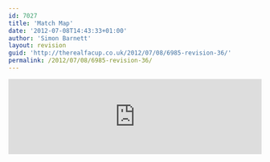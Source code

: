 ```yaml
---
id: 7027
title: 'Match Map'
date: '2012-07-08T14:43:33+01:00'
author: 'Simon Barnett'
layout: revision
guid: 'http://therealfacup.co.uk/2012/07/08/6985-revision-36/'
permalink: /2012/07/08/6985-revision-36/
---
```


<iframe scrolling="no" src="http://livescores.herokuapp.com/livescores/map/" style="overflow: hidden; border: none;" width="100%"></iframe>